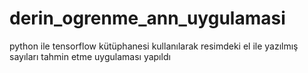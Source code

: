 # derin_ogrenme_ann_uygulamasi
python ile tensorflow kütüphanesi kullanılarak resimdeki el ile yazılmış sayıları tahmin etme uygulaması yapıldı
